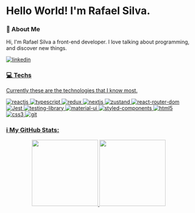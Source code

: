 # Hello World! I'm Rafael Silva.

### 📖 About Me
<p>Hi, I'm Rafael Silva a front-end developer. I love talking about programming, and discover new things.</p>

<a href="https://www.linkedin.com/in/devsilva-rafael/"><img src="https://img.shields.io/badge/LinkedIn-0077B5?style=for-the-badge&logo=linkedin&logoColor=white" alt="linkedin" />

### 💻 Techs
 <p>Currently these are the technologies that I know most.</p>
<p>
 <img src="https://img.shields.io/badge/React-20232A?style=for-the-badge&logo=react&logoColor=61DAFB" alt="reactjs" />
 <img src="https://img.shields.io/badge/TypeScript-007ACC?style=for-the-badge&logo=typescript&logoColor=white" alt="typescript" />
 <img src="https://img.shields.io/badge/Redux-593D88?style=for-the-badge&logo=redux&logoColor=white" alt="redux" />
  <img src="https://camo.githubusercontent.com/a2ef46f4aec1799b4366d5dd9e4cc60c250b9a4a1e0a4cea21bae63660b63a25/68747470733a2f2f696d672e736869656c64732e696f2f62616467652f6e6578742e6a732d3030303030303f7374796c653d666f722d7468652d6261646765266c6f676f3d6e657874646f746a73266c6f676f436f6c6f723d7768697465" alt="nextjs" />
  <img src="https://camo.githubusercontent.com/10065c2726119b2c382c3f817ff3f7d42ca0f8e19f5aed2c52d931d85ab12795/68747470733a2f2f696d672e736869656c64732e696f2f62616467652f7a757374616e642d2532333230323332612e7376673f7374796c653d666f722d7468652d6261646765266c6f676f3d7265616374266c6f676f436f6c6f723d253233363144414642" alt="zustand" />
  <img src="https://img.shields.io/badge/React_Router-CA4245?style=for-the-badge&logo=react-router&logoColor=white" alt="react-router-dom" />
  <img src="https://img.shields.io/badge/Jest-323330?style=for-the-badge&logo=Jest&logoColor=white" alt="Jest" />
  <img src="https://img.shields.io/badge/testing%20library-323330?style=for-the-badge&logo=testing-library&logoColor=red" alt="testing-library" />
  <img src="https://img.shields.io/badge/Material--UI-0081CB?style=for-the-badge&logo=material-ui&logoColor=white" alt="material-ui" />
 <img src="https://img.shields.io/badge/styled--components-DB7093?style=for-the-badge&logo=styled-components&logoColor=white" alt="styled-components" />
 <img src="https://img.shields.io/badge/HTML-239120?style=for-the-badge&logo=html5&logoColor=white" alt="html5" />
 <img src="https://img.shields.io/badge/CSS-239120?&style=for-the-badge&logo=css3&logoColor=white" alt="css3" />
 <img src="https://img.shields.io/badge/GIT-E44C30?style=for-the-badge&logo=git&logoColor=white" alt="git" />

</p>

### ℹ️ My GitHub Stats:

<p align="center">
  <img src="https://github-readme-stats.vercel.app/api?username=devsilvarafael&show_icons=true&theme=dracula&cache_seconds=1800&border_radius=10" height="180em"/>
  <img src="https://github-readme-stats.vercel.app/api/top-langs/?username=devsilvarafael&show_icons=true&layout=compact&theme=dracula" height="180em" />
</p>
